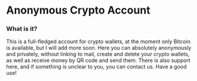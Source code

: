 # Anonymous Crypto Account
### What is it? 
This is a full-fledged account for crypto wallets, at the moment only Bitcoin is available, but I will add more soon. Here you can absolutely anonymously 
and privately, without linking to mail, create and delete your crypto wallets, as well as receive money by QR code and send them. There is also support here, 
and if something is unclear to you, you can contact us. Have a good use!
